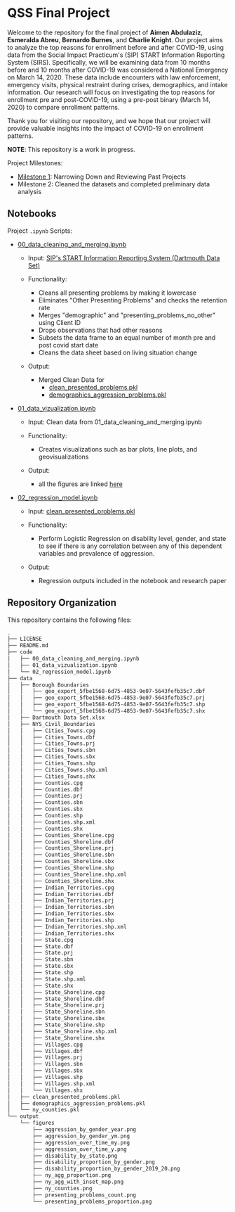 # QSS Final Project 

Welcome to the repository for the final project of **Aimen Abdulaziz**, **Esmeralda Abreu**, **Bernardo Burnes**, and **Charlie Knight**. Our project aims to analyze the top reasons for enrollment before and after COVID-19, using data from the Social Impact Practicum's (SIP) START Information Reporting System (SIRS). Specifically, we will be examining data from 10 months before and 10 months after COVID-19 was considered a National Emergency on March 14, 2020. These data include encounters with law enforcement, emergency visits, physical restraint during crises, demographics, and intake information. Our research will focus on investigating the top reasons for enrollment pre and post-COVID-19, using a pre-post binary (March 14, 2020) to compare enrollment patterns. 

Thank you for visiting our repository, and we hope that our project will provide valuable insights into the impact of COVID-19 on enrollment patterns.

**NOTE**: This repository is a work in progress.

Project Milestones:
- [Milestone 1](https://www.overleaf.com/read/tycrnpqwcgtj): Narrowing Down and Reviewing Past Projects 
- Milestone 2: Cleaned the datasets and completed preliminary data analysis

## Notebooks

Project `.ipynb` Scripts:
- [00_data_cleaning_and_merging.ipynb](https://github.com/aimenabdulaziz/qss_final_project/blob/main/code/00_data_cleaning_and_merging.ipynb)
  - Input: [SIP's START Information Reporting System (Dartmouth Data Set)](https://github.com/aimenabdulaziz/qss_final_project/blob/main/data/Dartmouth%20Data%20Set.xlsx)
  - Functionality:
    - Cleans all presenting problems by making it lowercase
    - Eliminates "Other Presenting Problems" and checks the retention rate
    - Merges "demographic" and "presenting_problems_no_other" using Client ID
    - Drops observations that had other reasons
    - Subsets the data frame to an equal number of month pre and post covid start date
    - Cleans the data sheet based on living situation change

  - Output: 
    - Merged Clean Data for 
        - [clean_presented_problems.pkl](https://github.com/aimenabdulaziz/qss_final_project/blob/main/data/clean_presented_problems.pkl)
        - [demographics_aggression_problems.pkl](https://github.com/aimenabdulaziz/qss_final_project/blob/main/data/demographics_aggression_problems.pkl)
 
  
- [01_data_vizualization.ipynb](https://github.com/aimenabdulaziz/qss_final_project/blob/main/code/01_data_vizualization.ipynb)
  - Input: Clean data from 01_data_cleaning_and_merging.ipynb
  - Functionality:
    - Creates visualizations such as bar plots, line plots, and geovisualizations

  - Output: 
    - all the figures are linked [here](https://github.com/aimenabdulaziz/qss_final_project/tree/main/output/figures)

- [02_regression_model.ipynb](https://github.com/aimenabdulaziz/qss_final_project/blob/main/code/02_regression_model.ipynb)
  - Input: [clean_presented_problems.pkl](https://github.com/aimenabdulaziz/qss_final_project/blob/main/data/clean_presented_problems.pkl)
  
  - Functionality:
    - Perform Logistic Regression on disability level, gender, and state to see if there is any correlation between any of this dependent variables and prevalence of aggression.

  - Output: 
    - Regression outputs included in the notebook and research paper

## Repository Organization

This repository contains the following files:
```bash
.
├── LICENSE
├── README.md
├── code
│   ├── 00_data_cleaning_and_merging.ipynb
│   ├── 01_data_vizualization.ipynb
│   └── 02_regression_model.ipynb
├── data
│   ├── Borough Boundaries
│   │   ├── geo_export_5fbe1568-6d75-4853-9e07-5643fefb35c7.dbf
│   │   ├── geo_export_5fbe1568-6d75-4853-9e07-5643fefb35c7.prj
│   │   ├── geo_export_5fbe1568-6d75-4853-9e07-5643fefb35c7.shp
│   │   └── geo_export_5fbe1568-6d75-4853-9e07-5643fefb35c7.shx
│   ├── Dartmouth Data Set.xlsx
│   ├── NYS_Civil_Boundaries
│   │   ├── Cities_Towns.cpg
│   │   ├── Cities_Towns.dbf
│   │   ├── Cities_Towns.prj
│   │   ├── Cities_Towns.sbn
│   │   ├── Cities_Towns.sbx
│   │   ├── Cities_Towns.shp
│   │   ├── Cities_Towns.shp.xml
│   │   ├── Cities_Towns.shx
│   │   ├── Counties.cpg
│   │   ├── Counties.dbf
│   │   ├── Counties.prj
│   │   ├── Counties.sbn
│   │   ├── Counties.sbx
│   │   ├── Counties.shp
│   │   ├── Counties.shp.xml
│   │   ├── Counties.shx
│   │   ├── Counties_Shoreline.cpg
│   │   ├── Counties_Shoreline.dbf
│   │   ├── Counties_Shoreline.prj
│   │   ├── Counties_Shoreline.sbn
│   │   ├── Counties_Shoreline.sbx
│   │   ├── Counties_Shoreline.shp
│   │   ├── Counties_Shoreline.shp.xml
│   │   ├── Counties_Shoreline.shx
│   │   ├── Indian_Territories.cpg
│   │   ├── Indian_Territories.dbf
│   │   ├── Indian_Territories.prj
│   │   ├── Indian_Territories.sbn
│   │   ├── Indian_Territories.sbx
│   │   ├── Indian_Territories.shp
│   │   ├── Indian_Territories.shp.xml
│   │   ├── Indian_Territories.shx
│   │   ├── State.cpg
│   │   ├── State.dbf
│   │   ├── State.prj
│   │   ├── State.sbn
│   │   ├── State.sbx
│   │   ├── State.shp
│   │   ├── State.shp.xml
│   │   ├── State.shx
│   │   ├── State_Shoreline.cpg
│   │   ├── State_Shoreline.dbf
│   │   ├── State_Shoreline.prj
│   │   ├── State_Shoreline.sbn
│   │   ├── State_Shoreline.sbx
│   │   ├── State_Shoreline.shp
│   │   ├── State_Shoreline.shp.xml
│   │   ├── State_Shoreline.shx
│   │   ├── Villages.cpg
│   │   ├── Villages.dbf
│   │   ├── Villages.prj
│   │   ├── Villages.sbn
│   │   ├── Villages.sbx
│   │   ├── Villages.shp
│   │   ├── Villages.shp.xml
│   │   └── Villages.shx
│   ├── clean_presented_problems.pkl
│   ├── demographics_aggression_problems.pkl
│   └── ny_counties.pkl
└── output
    └── figures
        ├── aggression_by_gender_year.png
        ├── aggression_by_gender_ym.png
        ├── aggression_over_time_my.png
        ├── aggression_over_time_y.png
        ├── disability_by_state.png
        ├── disability_proportion_by_gender.png
        ├── disability_proportion_by_gender_2019_20.png
        ├── ny_agg_proportion.png
        ├── ny_agg_with_inset_map.png
        ├── ny_counties.png
        ├── presenting_problems_count.png
        └── presenting_problems_proportion.png
```